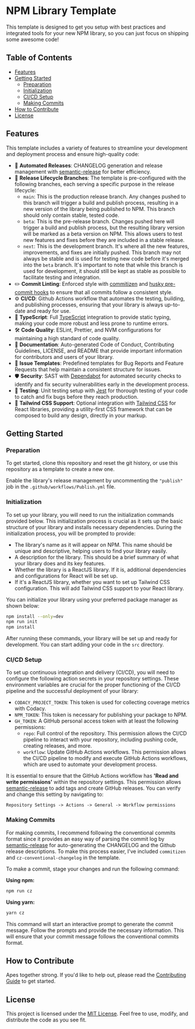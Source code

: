 # NPM Library Template

This template is designed to get you setup with best practices and integrated tools for your new NPM library, so you can just focus on shipping some awesome code!

## Table of Contents

- [Features](#features)
- [Getting Started](#getting-started)
  - [Preparation](#preparation)
  - [Initialization](#initialization)
  - [CI/CD Setup](#cicd-setup)
  - [Making Commits](#making-commits)
- [How to Contribute](#how-to-contribute)
- [License](#license)

## Features

This template includes a variety of features to streamline your development and deployment process and ensure high-quality code:

- :rocket: **Automated Releases**: CHANGELOG generation and release management with [semantic-release](https://github.com/semantic-release/semantic-release) for better efficiency.
- :deciduous_tree: **Release Lifecycle Branches**: The template is pre-configured with the following branches, each serving a specific purpose in the release lifecycle:
  - `main`: This is the production release branch. Any changes pushed to this branch will trigger a build and publish process, resulting in a new version of the library being published to NPM. This branch should only contain stable, tested code.
  - `beta`: This is the pre-release branch. Changes pushed here will trigger a build and publish process, but the resulting library version will be marked as a beta version on NPM. This allows users to test new features and fixes before they are included in a stable release.
  - `next`: This is the development branch. It's where all the new features, improvements, and fixes are initially pushed. This branch may not always be stable and is used for testing new code before it's merged into the `beta` branch. It's important to note that while this branch is used for development, it should still be kept as stable as possible to facilitate testing and integration.
- :pencil2: **Commit Linting**: Enforced style with [commitizen](https://github.com/commitizen/cz-cli) and [husky pre-commit hooks](https://github.com/typicode/husky) to ensure that all commits follow a consistent style.
- :gear: **CI/CD**: Github Actions workflow that automates the testing, building, and publishing processes, ensuring that your library is always up-to-date and ready for use.
- :book: **TypeScript**: Full [TypeScript](https://github.com/microsoft/TypeScript) integration to provide static typing, making your code more robust and less prone to runtime errors.
- :hammer_and_wrench: **Code Quality**: ESLint, Prettier, and NVM configurations for maintaining a high standard of code quality.
- :scroll: **Documentation**: Auto-generated Code of Conduct, Contributing Guidelines, LICENSE, and README that provide important information for contributors and users of your library.
- :memo: **Issue Templates**: Predefined templates for Bug Reports and Feature Requests that help maintain a consistent structure for issues.
- :shield: **Security**: SAST with [Dependabot](https://github.com/dependabot) for automated security checks to identify and fix security vulnerabilities early in the development process.
- :test_tube: **Testing**: Unit testing setup with [Jest](https://github.com/jestjs/jest) for thorough testing of your code to catch and fix bugs before they reach production.
- :art: **Tailwind CSS Support**: Optional integration with [Tailwind CSS](https://tailwindcss.com/) for React libraries, providing a utility-first CSS framework that can be composed to build any design, directly in your markup.

## Getting Started

### Preparation

To get started, clone this repository and reset the git history, or use this repository as a template to create a new one.

Enable the library's release management by uncommenting the `"publish"` job in the `.github/workflows/Publish.yml` file.

### Initialization

To set up your library, you will need to run the initialization commands provided below. This initialization process is crucial as it sets up the basic structure of your library and installs necessary dependencies. During the initialization process, you will be prompted to provide:

- The library's name as it will appear on NPM. This name should be unique and descriptive, helping users to find your library easily.
- A description for the library. This should be a brief summary of what your library does and its key features.
- Whether the library is a ReactJS library. If it is, additional dependencies and configurations for React will be set up.
- If it's a ReactJS library, whether you want to set up Tailwind CSS configuration. This will add Tailwind CSS support to your React library.

You can initialize your library using your preferred package manager as shown below:

```bash
npm install --only=dev
npm run init
npm install
```

After running these commands, your library will be set up and ready for development. You can start adding your code in the `src` directory.

### CI/CD Setup

To set up continuous integration and delivery (CI/CD), you will need to configure the following action secrets in your repository settings. These environment variables are crucial for the proper functioning of the CI/CD pipeline and the successful deployment of your library:

- `CODACY_PROJECT_TOKEN`: This token is used for collecting coverage metrics with Codacy.
- `NPM_TOKEN`: This token is necessary for publishing your package to NPM.
- `GH_TOKEN`: A GitHub personal access token with at least the following permissions:
  - `repo`: Full control of the repository. This permission allows the CI/CD pipeline to interact with your repository, including pushing code, creating releases, and more.
  - `workflow`: Update GitHub Actions workflows. This permission allows the CI/CD pipeline to modify and execute GitHub Actions workflows, which are used to automate your development process.

It is essential to ensure that the GitHub Actions workflow has **'Read and write permissions'** within the repository settings. This permission allows [semantic-release](https://github.com/semantic-release/semantic-release) to add tags and create GitHub releases. You can verify and change this setting by navigating to:

`Repository Settings -> Actions -> General -> Workflow permissions`

### Making Commits

For making commits, I recommend following the conventional commits format since it provides an easy way of parsing the commit log by [semantic-release](https://github.com/semantic-release/semantic-release) for auto-generating the CHANGELOG and the Github release descriptions. To make this process easier, I've included `commitizen` and `cz-conventional-changelog` in the template.

To make a commit, stage your changes and run the following command:

**Using npm:**

```bash
npm run cz
```

**Using yarn:**

```bash
yarn cz
```

This command will start an interactive prompt to generate the commit message. Follow the prompts and provide the necessary information. This will ensure that your commit message follows the conventional commits format.

## How to Contribute

Apes together strong. If you'd like to help out, please read the [Contributing Guide](CONTRIBUTING.md) to get started.

## License

This project is licensed under the [MIT License](LICENSE). Feel free to use, modify, and distribute the code as you see fit.
